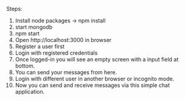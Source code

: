 Steps:

1. Install node packages -> npm install
2. start mongodb
3. npm start
4. Open http://localhost:3000 in browser
5. Register a user first
6. Login with registered credentials
7. Once logged-in you will see an empty screen with a input field at bottom.
8. You can send your messages from here.
9. Login with different user in another browser or incognito mode.
10. Now you can send and receive messages via this simple chat application.

